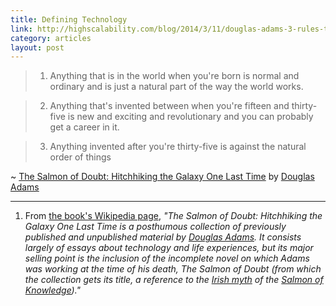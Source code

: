 ```yaml
---
title: Defining Technology
link: http://highscalability.com/blog/2014/3/11/douglas-adams-3-rules-that-describe-our-reactions-to-technol.html
category: articles
layout: post
---
```


> 1. Anything that is in the world when you're born is normal and ordinary and is
just a natural part of the way the world works.

> 2. Anything that's invented between when you're fifteen and thirty-five is new
and exciting and revolutionary and you can probably get a career in it.

> 3. Anything invented after you're thirty-five is against the natural order of
things

~ [The Salmon of Doubt: Hitchhiking the Galaxy One Last Time][2] by [Douglas
Adams][3]

---

1. From [the book's Wikipedia page][1], _"The Salmon of Doubt: Hitchhiking the
Galaxy One Last Time is a posthumous collection of previously published and
unpublished material by [Douglas Adams][3]. It consists largely of essays about
technology and life experiences, but its major selling point is the inclusion of
the incomplete novel on which Adams was working at the time of his death, The
Salmon of Doubt (from which the collection gets its title, a reference to the
[Irish myth][4] of the [Salmon of Knowledge][5])."_

[1]: http://en.wikipedia.org/wiki/The_Salmon_of_Doubt
[2]: http://amzn.to/1o3rt28
[3]: http://en.wikipedia.org/wiki/Douglas_Adams
[4]: http://en.wikipedia.org/wiki/Irish_mythology
[5]: http://en.wikipedia.org/wiki/Salmon_of_Knowledge
